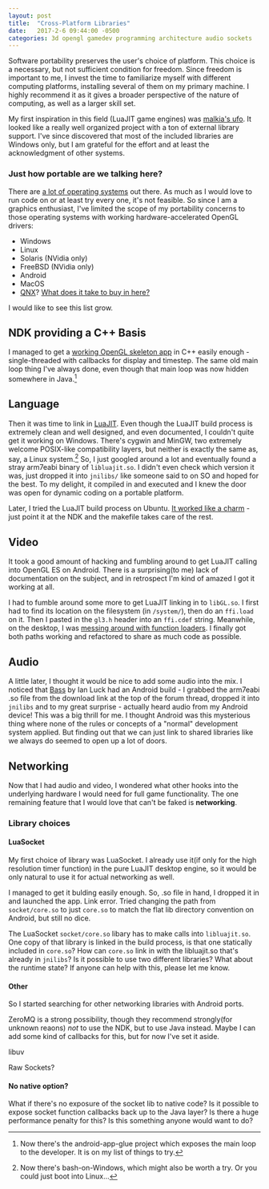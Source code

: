 ```yaml
---
layout: post
title:  "Cross-Platform Libraries"
date:   2017-2-6 09:44:00 -0500
categories: 3d opengl gamedev programming architecture audio sockets
---
```


Software portability preserves the user's choice of platform. This choice is a necessary, but not sufficient condition for freedom. Since freedom is important to me, I invest the time to familiarize myself with different computing platforms, installing several of them on my primary machine. I highly recommend it as it gives a broader perspective of the nature of computing, as well as a larger skill set.


My first inspiration in this field (LuaJIT game engines) was [malkia's ufo][ufo]. It looked like a really well organized project with a ton of external library support. I've since discovered that most of the included libraries are Windows only, but I am grateful for the effort and at least the acknowledgment of other systems.

[ufo]: https://github.com/malkia/ufo

### Just how portable are we talking here?

There are [a lot of operating systems][OSList] out there. As much as I would love to run code on or at least try every one, it's not feasible. So since I am a graphics enthusiast, I've limited the scope of my portability concerns to those operating systems with working hardware-accelerated OpenGL drivers:

 - Windows
 - Linux
 - Solaris (NVidia only)
 - FreeBSD (NVidia only)
 - Android
 - MacOS
 - [QNX][QNX]? [What does it take to buy in here?][Qnxonhn]

I would like to see this list grow.

[QNX]: http://www.qnx.com/developers/docs/6.3.2/neutrino/user_guide/os_intro.html
[Qnxonhn]: https://news.ycombinator.com/item?id=14230112

[OSList]: https://en.wikipedia.org/wiki/List_of_operating_systems

## NDK providing a C++ Basis

I managed to get a [working OpenGL skeleton app][HelloGL3] in C++ easily enough - single-threaded with callbacks for display and timestep. The same old main loop thing I've always done, even though that main loop was now hidden somewhere in Java.[^1]

[HelloGL3]: https://bitbucket.org/jimbo00000/android-gl/src/f62144cb8eefb472b94bf1c769714732f3d3d554/HelloGL3/?at=master

## Language

Then it was time to link in [LuaJIT][LuaJIT]. Even though the LuaJIT build process is extremely clean and well designed, and even documented, I couldn't quite get it working on Windows. There's cygwin and MinGW, two extremely welcome POSIX-like compatibility layers, but neither is exactly the same as, say, a Linux system.[^2] So, I just googled around a lot and eventually found a stray arm7eabi binary of `libluajit.so`. I didn't even check which version it was, just dropped it into `jnilibs/` like someone said to on SO and hoped for the best. To my delight, it compiled in and executed and I knew the door was open for dynamic coding on a portable platform.

[LuaJIT]: http://luajit.org/luajit.html

Later, I tried the LuaJIT build process on Ubuntu. [It worked like a charm][android-build] - just point it at the NDK and the makefile takes care of the rest.

[android-build]: https://github.com/jimbo00000/Flickercladding/blob/master/android_build.sh

## Video

It took a good amount of hacking and fumbling around to get LuaJIT calling into OpenGL ES on Android. There is a surprising(to me) lack of documentation on the subject, and in retrospect I'm kind of amazed I got it working at all.

I had to fumble around some more to get LuaJIT linking in to `libGL.so`. I first had to find its location on the filesystem (in `/system/`), then do an `ffi.load` on it. Then I pasted in the `gl3.h` header into an `ffi.cdef` string. Meanwhile, on the desktop, I was [messing around with function loaders][loaders]. I finally got both paths working and refactored to share as much code as possible.

[loaders]: http://jimbo00000.github.io/opengl/portable/programming/scripting/2016/01/23/opengl-function-loaders.html


## Audio

A little later, I thought it would be nice to add some audio into the mix. I noticed that [Bass][Bass] by Ian Luck had an Android build - I grabbed the arm7eabi .so file from the download link at the top of the forum thread, dropped it into `jnilibs` and to my great surprise - actually heard audio from my Android device! This was a big thrill for me. I thought Android was this mysterious thing where none of the rules or concepts of a "normal" development system applied. But finding out that we can just link to shared libraries like we always do seemed to open up a lot of doors.

## Networking

Now that I had audio and video, I wondered what other hooks into the underlying hardware I would need for full game functionality. The one remaining feature that I would love that can't be faked is **networking**.

### Library choices

#### LuaSocket

My first choice of library was LuaSocket. I already use it(if only for the high resolution timer function) in the pure LuaJIT desktop engine, so it would be only natural to use it for actual networking as well.

I managed to get it bulding easily enough. So, .so file in hand, I dropped it in and launched the app. Link error. Tried changing the path from `socket/core.so` to just `core.so` to match the flat lib directory convention on Android, but still no dice.

The LuaSocket `socket/core.so` libary has to make calls into `libluajit.so`. One copy of that library is linked in the build process, is that one statically included in `core.so`? How can `core.so` link in with the libluajit.so that's already in `jnilibs`? Is it possible to use two different libraries? What about the runtime state? If anyone can help with this, please let me know.

#### Other

So I started searching for other networking libraries with Android ports.

ZeroMQ is a strong possibility, though they recommend strongly(for unknown reaons) *not* to use the NDK, but to use Java instead. Maybe I can add some kind of callbacks for this, but for now I've set it aside.

libuv


Raw Sockets? 


#### No native option?

What if there's no exposure of the socket lib to native code? Is it possible to expose socket function callbacks back up to the Java layer? Is there a huge performance penalty for this? Is this something anyone would want to do?


[^1]: Now there's the android-app-glue project which exposes the main loop to the developer. It is on my list of things to try.

[^2]: Now there's bash-on-Windows, which might also be worth a try. Or you could just boot into Linux...

[Bass]: http://un4seen.com
